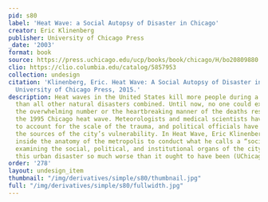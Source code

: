 ```yaml
---
pid: s80
label: 'Heat Wave: a Social Autopsy of Disaster in Chicago'
creator: Eric Klinenberg
publisher: University of Chicago Press
_date: '2003'
format: book
source: https://press.uchicago.edu/ucp/books/book/chicago/H/bo20809880.html
clio: https://clio.columbia.edu/catalog/5857953
collection: undesign
citation: 'Klinenberg, Eric. Heat Wave: A Social Autopsy of Disaster in Chicago. Chicago:
  University of Chicago Press, 2015.'
description: Heat waves in the United States kill more people during a typical year
  than all other natural disasters combined. Until now, no one could explain either
  the overwhelming number or the heartbreaking manner of the deaths resulting from
  the 1995 Chicago heat wave. Meteorologists and medical scientists have been unable
  to account for the scale of the trauma, and political officials have puzzled over
  the sources of the city’s vulnerability. In Heat Wave, Eric Klinenberg takes us
  inside the anatomy of the metropolis to conduct what he calls a “social autopsy,”
  examining the social, political, and institutional organs of the city that made
  this urban disaster so much worse than it ought to have been (UChicago Press).
order: '278'
layout: undesign_item
thumbnail: "/img/derivatives/simple/s80/thumbnail.jpg"
full: "/img/derivatives/simple/s80/fullwidth.jpg"
---
```

